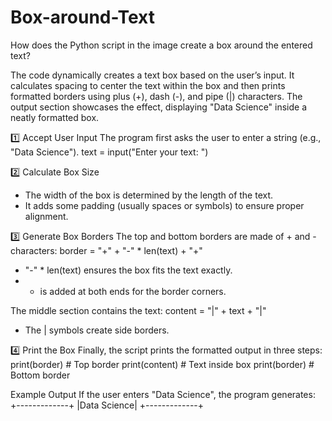 # Box-around-Text
How does the Python script in the image create a box around the entered text?


The code dynamically creates a text box based on the user’s input. It calculates spacing to center the text within the box and then prints formatted borders using plus (+), dash (-), and pipe (|) characters. The output section showcases the effect, displaying "Data Science" inside a neatly formatted box.

1️⃣ Accept User Input
The program first asks the user to enter a string (e.g., "Data Science").
text = input("Enter your text: ")


2️⃣ Calculate Box Size
- The width of the box is determined by the length of the text.
- It adds some padding (usually spaces or symbols) to ensure proper alignment.


3️⃣ Generate Box Borders
The top and bottom borders are made of + and - characters:
border = "+" + "-" * len(text) + "+"


- "-" * len(text) ensures the box fits the text exactly.
- + is added at both ends for the border corners.

The middle section contains the text:
content = "|" + text + "|"


- The | symbols create side borders.


4️⃣ Print the Box
Finally, the script prints the formatted output in three steps:
print(border)   # Top border
print(content)  # Text inside box
print(border)   # Bottom border


Example Output
If the user enters "Data Science", the program generates:
+-------------+
|Data Science|
+-------------+
